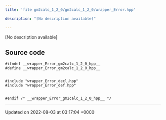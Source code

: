 ```yaml
---
title: 'file gm2calc_1_2_0/gm2calc_1_2_0/wrapper_Error.hpp'

description: "[No description available]"

---
```







[No description available]




## Source code

```
#ifndef __wrapper_Error_gm2calc_1_2_0_hpp__
#define __wrapper_Error_gm2calc_1_2_0_hpp__


#include "wrapper_Error_decl.hpp"
#include "wrapper_Error_def.hpp"


#endif /* __wrapper_Error_gm2calc_1_2_0_hpp__ */
```


-------------------------------

Updated on 2022-08-03 at 03:17:04 +0000
